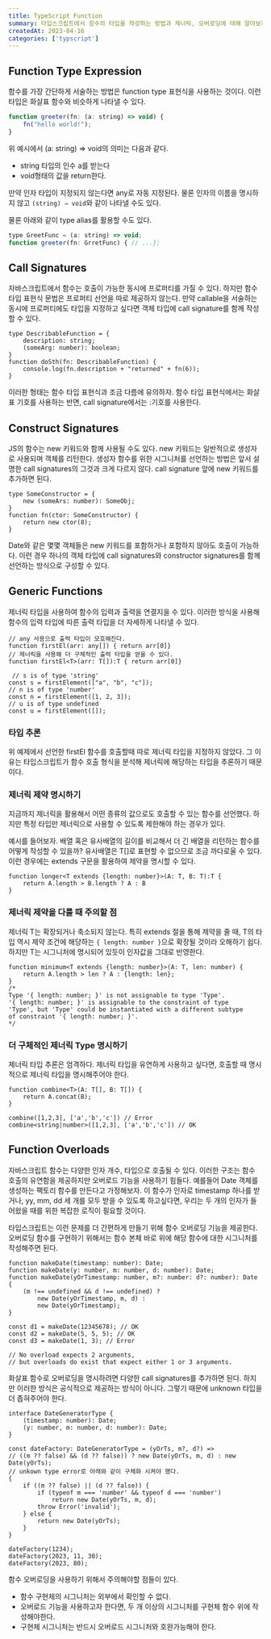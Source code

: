 ```yaml
---
title: TypeScript Function
summary: 타입스크립트에서 함수의 타입을 작성하는 방법과 제너릭, 오버로딩에 대해 알아보자.
createdAt: 2023-04-16
categories: ['typscript']
---
```

## Function Type Expression

함수를 가장 간단하게 서술하는 방법은 function type 표현식을 사용하는 것이다. 이런 타입은 화살표 함수와 비슷하게 나타낼 수 있다.

```jsx
function greeter(fn: (a: string) => void) {
	fn("hello world!");
}
```

위 예시에서 (a: string) ⇒ void의 의미는 다음과 같다.

- string 타입의 인수 a를 받는다
- void형태의 값을 return한다.

만약 인자 타입이 지정되지 않는다면 any로 자동 지정된다. 물론 인자의 이름을 명시하지 않고 `(string) ⇒ void`와 같이 나타낼 수도 있다.

물론 아래와 같이 type alias를 활용할 수도 있다.

```jsx
type GreetFunc = (a: string) => void;
function greeter(fn: GrretFunc) { // ...};
```

## Call Signatures

자바스크립트에서 함수는 호출이 가능한 동시에 프로퍼티를 가질 수 있다. 하지만 함수 타입 표현식 문법은 프로퍼티 선언을 따로 제공하지 않는다. 만약 callable을 서술하는 동시에 프로퍼티에도 타입을 지정하고 싶다면 객체 타입에 call signature를 함께 작성할 수 있다.

```tsx
type DescribableFunction = {
	description: string;
	(someArg: number): boolean;
}
function doSth(fn: DescribableFunction) {
	console.log(fn.description + "returned" + fn(6));
}
```

이러한 형태는 함수 타입 표현식과 조금 다름에 유의하자. 함수 타입 표현식에서는 화살표 기호를 사용하는 반면, call signature에서는 :기호를 사용한다.

## Construct Signatures

JS의 함수는 new 키워드와 함께 사용될 수도 있다. new 키워드는 일반적으로 생성자로 사용되며 객체를 리턴한다. 생성자 함수를 위한 시그니처를 선언하는 방법은 앞서 설명한 call signatures의 그것과 크게 다르지 않다. call signature 앞에 new 키워드를 추가하면 된다.

```tsx
type SomeConstructor = {
	new (someArs: number): SomeObj;
}
function fn(ctor: SomeConstructor) {
	return new ctor(8);
}
```

Date와 같은 몇몇 객체들은 new 키워드를 포함하거나 포함하지 않아도 호출이 가능하다. 이런 경우 하나의 객체 타입에 call signatures와 constructor signatures를 함께 선언하는 방식으로 구성할 수 있다.

## Generic Functions

제너릭 타입을 사용하여 함수의 입력과 출력을 연결지을 수 있다. 이러한 방식을 사용해 함수의 입력 타입에 따른 출력 타입을 더 자세하게 나타낼 수 있다.

```tsx
// any 사용으로 출력 타입이 모호해진다.
function firstEl(arr: any[]) { return arr[0]} 
// 제너릭을 사용해 더 구체적인 출력 타입을 얻을 수 있다.
function firstEl<T>(arr: T[]):T { return arr[0]}
```

```tsx
 // s is of type 'string'
const s = firstElement(["a", "b", "c"]);
// n is of type 'number'
const n = firstElement([1, 2, 3]);
// u is of type undefined
const u = firstElement([]);
```

### 타입 추론

위 예제에서 선언한 firstEl 함수를 호출할때 따로 제너릭 타입을 지정하지 않았다. 그 이유는 타입스크립트가 함수 호출 형식을 분석해 제너릭에 해당하는 타입을 추론하기 때문이다. 

### 제너릭 제약 명시하기

지금까지 제너릭을 활용해서 어떤 종류의 값으로도 호출할 수 있는 함수를 선언했다. 하지만 특정 타입만 제너릭으로 사용할 수 있도록 제한해야 하는 경우가 있다.

예시를 들어보자. 배열 혹은 유사배열의 길이를 비교해서 더 긴 배열을 리턴하는 함수를 어떻게 작성할 수 있을까? 유사배열은 T[]로 표현할 수 없으므로 조금 까다로울 수 있다. 이런 경우에는 extends 구문을 활용하여 제약을 명시할 수 있다.

```tsx
function longer<T extends {length: number}>(A: T, B: T):T {
	return A.length > B.length ? A : B
}
```

### 제너릭 제약을 다룰 때 주의할 점

제너릭 T는 확장되거나 축소되지 않는다. 특히 extends 절을 통해 제약을 줄 때, T의 타입 역시 제약 조건에 해당하는 `{ length: number }`으로 확장될 것이라 오해하기 쉽다. 하지만 T는 시그니처에 명시되어 있듯이 인자값을 그대로 반영한다.

```tsx
function minimum<T extends {length: number}>(A: T, len: number) {
	return A.length > len ? A : {length: len};
}
/*
Type '{ length: number; }' is not assignable to type 'Type'.
'{ length: number; }' is assignable to the constraint of type 
'Type', but 'Type' could be instantiated with a different subtype 
of constraint '{ length: number; }'.
*/

```

### 더 구체적인 제너릭 Type 명시하기

제너릭 타입 추론은 엄격하다. 제너릭 타입을 유연하게 사용하고 싶다면, 호출할 때 명시적으로 제너릭 타입을 명시해주어야 한다.

```tsx
function combine<T>(A: T[], B: T[]) {
	return A.concat(B);
}

combine([1,2,3], ['a','b','c']) // Error
combine<string|number>([1,2,3], ['a','b','c']) // OK
```

## Function Overloads

자바스크립트 함수는 다양한 인자 개수, 타입으로 호출될 수 있다. 이러한 구조는 함수 호출의 유연함을 제공하지만 오버로드 기능을 사용하기 힘들다. 예를들어 Date 객체를 생성하는 팩토리 함수를 만든다고 가정해보자. 이 함수가 인자로 timestamp 하나를 받거나, yy, mm, dd 세 개를 모두 받을 수 있도록 하고싶다면, 우리는 두 개의 인자가 들어왔을 때를 위한 복잡한 로직이 필요할 것이다.

타입스크립트는 이런 문제를 더 간편하게 만들기 위해 함수 오버로딩 기능을 제공한다. 오버로딩 함수를 구현하기 위해서는 함수 본체 바로 위에 해당 함수에 대한 시그니처를 작성해주면 된다.

```tsx
function makeDate(timestamp: number): Date;
function makeDate(y: number, m: number, d: number): Date;
function makeDate(yOrTimestamp: number, m?: number: d?: number): Date {
	(m !== undefined && d !== undefined) ? 
		new Date(yOrTimestamp, m, d) : 
		new Date(yOrTimestamp);
}

const d1 = makeDate(12345678); // OK
const d2 = makeDate(5, 5, 5); // OK
const d3 = makeDate(1, 3); // Error

// No overload expects 2 arguments, 
// but overloads do exist that expect either 1 or 3 arguments.
```

화살표 함수로 오버로딩을 명시하려면 다양한 call signatures를 추가하면 된다. 하지만 이러한 방식은 공식적으로 제공하는 방식이 아니다. 그렇기 때문에 unknown 타입을 더 좁혀주어야 한다.

```tsx
interface DateGeneratorType {
    (timestamp: number): Date;
    (y: number, m: number, d: number): Date;
}

const dateFactory: DateGeneratorType = (yOrTs, m?, d?) =>
// ((m ?? false) && (d ?? false)) ? new Date(yOrTs, m, d) : new Date(yOrTs);
// unkown type error로 아래와 같이 구체화 시켜야 했다.
{
    if ((m ?? false) || (d ?? false)) {
        if (typeof m === 'number' && typeof d === 'number')
            return new Date(yOrTs, m, d);
        throw Error('invalid');
    } else {
        return new Date(yOrTs);
    }
}

dateFactory(1234);
dateFactory(2023, 11, 30);
dateFactory(2023, 80);
```

함수 오버로딩을 사용하기 위해서 주의해야할 점들이 있다.

- 함수 구현체의 시그니처는 외부에서 확인할 수 없다.
- 오버로드 기능을 사용하고자 한다면, 두 개 이상의 시그니처를 구현체 함수 위에 작성해야한다.
- 구현체 시그니처는 반드시 오버로드 시그니처와 호완가능해야 한다.